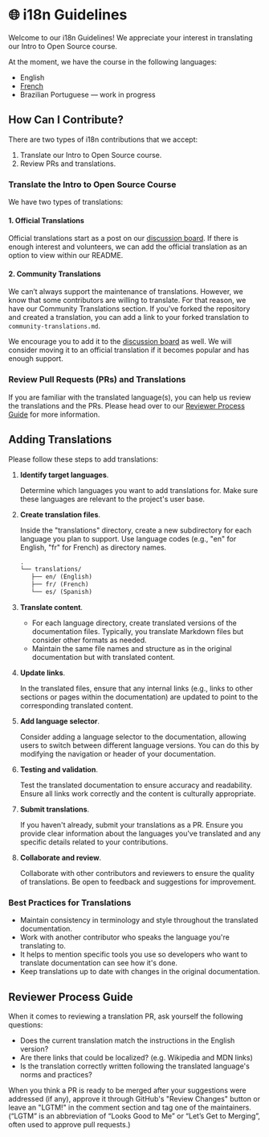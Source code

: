 # 🌐 i18n Guidelines

Welcome to our i18n Guidelines! We appreciate your interest in translating our Intro to Open Source course.

At the moment, we have the course in the following languages:

- English
- [French](https://intro.opensauced.pizza/#/translations/fr/README)
- Brazilian Portuguese — work in progress

## How Can I Contribute?

There are two types of i18n contributions that we accept:
1. Translate our Intro to Open Source course.
2. Review PRs and translations.

### Translate the Intro to Open Source Course

We have two types of translations:

#### 1. Official Translations

Official translations start as a post on our [discussion board](https://github.com/open-sauced/intro/discussions). If there is enough interest and volunteers, we can add the official translation as an option to view within our README.

#### 2. Community Translations

We can’t always support the maintenance of translations. However, we know that some contributors are willing to translate. For that reason, we have our Community Translations section. If you’ve forked the repository and created a translation, you can add a link to your forked translation to `community-translations.md`.

We encourage you to add it to the [discussion board](https://github.com/open-sauced/intro/discussions) as well. We will consider moving it to an official translation if it becomes popular and has enough support.

### Review Pull Requests (PRs) and Translations

If you are familiar with the translated language(s), you can help us review the translations and the PRs. Please head over to our [Reviewer Process Guide](#reviewer-process-guide) for more information.

## Adding Translations

Please follow these steps to add translations:

1. **Identify target languages**.

   Determine which languages you want to add translations for. Make sure these languages are relevant to the project's user base.

2. **Create translation files**.

   Inside the "translations" directory, create a new subdirectory for each language you plan to support. Use language codes (e.g., "en" for English, "fr" for French) as directory names.

   ```markdown
   .
   └── translations/
      ├── en/ (English)
      ├── fr/ (French)
      └── es/ (Spanish)
   ```

3. **Translate content**.

   - For each language directory, create translated versions of the documentation files. Typically, you translate Markdown files but consider other formats as needed.
   - Maintain the same file names and structure as in the original documentation but with translated content.

4. **Update links**.

   In the translated files, ensure that any internal links (e.g., links to other sections or pages within the documentation) are updated to point to the corresponding translated content.

5. **Add language selector**.

   Consider adding a language selector to the documentation, allowing users to switch between different language versions. You can do this by modifying the navigation or header of your documentation.

6. **Testing and validation**.

   Test the translated documentation to ensure accuracy and readability. Ensure all links work correctly and the content is culturally appropriate.

7. **Submit translations**.

   If you haven't already, submit your translations as a PR. Ensure you provide clear information about the languages you've translated and any specific details related to your contributions.

8. **Collaborate and review**.

   Collaborate with other contributors and reviewers to ensure the quality of translations. Be open to feedback and suggestions for improvement.

### Best Practices for Translations

- Maintain consistency in terminology and style throughout the translated documentation.
- Work with another contributor who speaks the language you're translating to.
- It helps to mention specific tools you use so developers who want to translate documentation can see how it's done.
- Keep translations up to date with changes in the original documentation.

## Reviewer Process Guide

When it comes to reviewing a translation PR, ask yourself the following questions:

- Does the current translation match the instructions in the English version?
- Are there links that could be localized? (e.g. Wikipedia and MDN links)
- Is the translation correctly written following the translated language's norms and practices?

When you think a PR is ready to be merged after your suggestions were addressed (if any), approve it through GitHub's "Review Changes" button or leave an "LGTM!" in the comment section and tag one of the maintainers. (“LGTM” is an abbreviation of “Looks Good to Me” or “Let’s Get to Merging”, often used to approve pull requests.)

